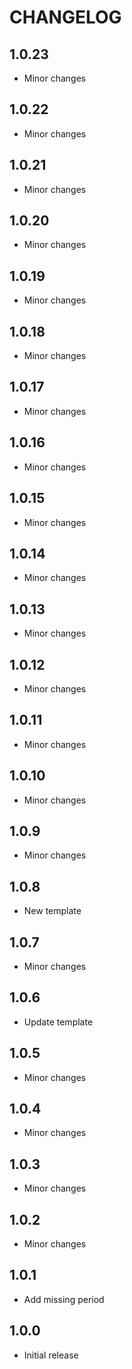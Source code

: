 # CHANGELOG

## 1.0.23

- Minor changes

## 1.0.22

- Minor changes

## 1.0.21

- Minor changes

## 1.0.20

- Minor changes

## 1.0.19

- Minor changes

## 1.0.18

- Minor changes

## 1.0.17

- Minor changes

## 1.0.16

- Minor changes

## 1.0.15

- Minor changes

## 1.0.14

- Minor changes

## 1.0.13

- Minor changes

## 1.0.12

- Minor changes

## 1.0.11

- Minor changes

## 1.0.10

- Minor changes

## 1.0.9

- Minor changes

## 1.0.8

- New template

## 1.0.7

- Minor changes

## 1.0.6

- Update template

## 1.0.5

- Minor changes

## 1.0.4

- Minor changes

## 1.0.3

- Minor changes

## 1.0.2

- Minor changes

## 1.0.1

- Add missing period

## 1.0.0

- Initial release
